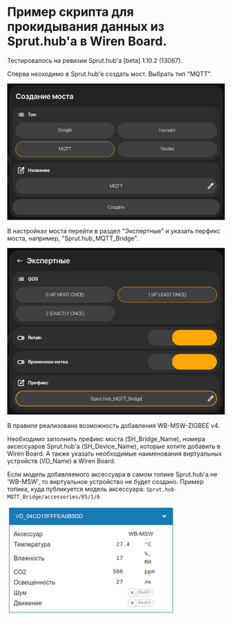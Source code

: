 # Пример скрипта для прокидывания данных из Sprut.hub'а в Wiren Board.

Тестировалось на ревизии Sprut.hub'а [beta] 1.10.2 (13067).

Сперва неоходимо в Sprut.hub'е создать мост. Выбрать тип "MQTT". 

![alt text](SH_add_Bridge.png)

В настройках моста перейти в раздел "Экспертные" и указать перфикс моста, например,  "Sprut.hub_MQTT_Bridge".

![alt text](Settings_Bridge.png)

В правиле реализована возможность добавления WB-MSW-ZIGBEE v4.

Необходимо заполнить префикс моста (SH_Bridge_Name), номера аксессуаров Sprut.hub'а (SH_Device_Name), которые хотите добавить в Wiren Board. А также указать необходимые наименования виртуальных устройств (VD_Name) в Wiren Board.

Если модель добавляемого аксессуара в самом топике Sprut.hub'а не 'WB-MSW', то виртуальное устройство не будет создано. Пример топика, куда публикуется модель аксессуара: `Sprut.hub-MQTT_Bridge/accessories/85/1/6`

![alt text](wb-sh2wb-msw-zigbee.png)
